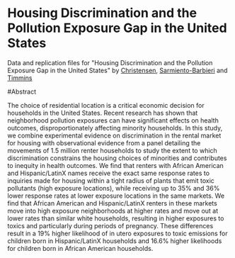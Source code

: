 # Housing Discrimination and the Pollution Exposure Gap in the United States

Data and replication files for "Housing Discrimination and the Pollution Exposure Gap in the United States" by  [Christensen](https://peter-christensen-pe55.squarespace.com/christensen),  [Sarmiento-Barbieri](https://ignaciomsarmiento.github.io/) and  [Timmins](https://sites.duke.edu/christophertimmins/)

#Abstract

The choice of residential location is a critical economic decision for households in the United States. Recent research has shown that neighborhood pollution exposures can have significant effects on health outcomes, disproportionately affecting minority households. In this study, we combine experimental evidence on discrimination in the rental market for housing with observational evidence from a panel detailing the movements of 1.5 million renter households to study the extent to which discrimination constrains the housing choices of minorities and contributes to inequity in health outcomes.  We find that renters with African American and Hispanic/LatinX names receive the exact same response rates to inquiries made for housing within a tight radius of plants that emit toxic pollutants (high exposure locations), while receiving up to 35% and 36% lower response rates at lower exposure locations in the same markets.  We find that African American and Hispanic/LatinX renters in these markets move into high exposure neighborhoods at higher rates and move out at lower rates than similar white households, resulting in higher exposures to toxics and particularly during periods of pregnancy.  These differences result in a 19% higher likelihood of in utero exposures to toxic emissions for children born in Hispanic/LatinX households and 16.6%  higher likelihoods for children born in African American households.


